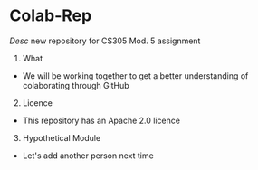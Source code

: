 # Colab-Rep
_Desc_
  new repository for CS305 Mod. 5 assignment

1. What  
  * We will be working together to get a better understanding of colaborating through GitHub

2. Licence
  * This repository has an Apache 2.0 licence

3. Hypothetical Module
  * Let's add another person next time
